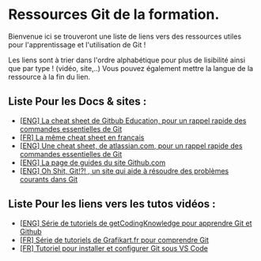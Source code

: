 # Ressources Git de la formation.  

Bienvenue ici se trouveront une liste de liens vers des ressources utiles pour l'apprentissage et l'utilisation de Git !  

Les liens sont à trier dans l'ordre alphabétique pour plus de lisibilité ainsi que par type ! (vidéo, site,..)
Vous pouvez également mettre la langue de la ressource à la fin du lien.

## Liste Pour les Docs & sites :   

* [[ENG] La cheat sheet de Gitbub Education, pour un rappel rapide des commandes essentielles de Git](https://education.github.com/git-cheat-sheet-education.pdf)
* [[FR] La même cheat sheet en français](https://training.github.com/downloads/fr/github-git-cheat-sheet.pdf)
* [[ENG] Une cheat sheet, de atlassian.com, pour un rappel rapide des commandes essentielles de Git](https://www.atlassian.com/git/tutorials/atlassian-git-cheatsheet)
* [[ENG] La page de guides du site Github.com](https://guides.github.com/)
* [[ENG] Oh Shit, Git!?! , un site qui aide à résoudre des problèmes courants dans Git](https://ohshitgit.com/)


## Liste Pour les liens vers les tutos vidéos : 

* [[ENG] Série de tutoriels de getCodingKnowledge pour apprendre Git et Github](https://www.youtube.com/playlist?list=PLuWyq_EO5_AJO0AOFGp4Dte1VuabRbKsf)
* [[FR] Série de tutoriels de Grafikart.fr pour comprendre Git](https://www.youtube.com/playlist?list=PLjwdMgw5TTLXuY5i7RW0QqGdW0NZntqiP)
* [[FR] Tutoriel pour installer et configurer Git sous VS Code](https://www.youtube.com/watch?v=tx2_sZhyLS8)